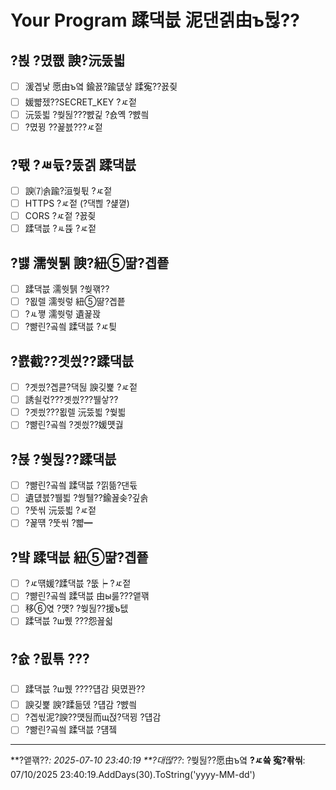﻿# Your Program 蹂댁븞 泥댄겕由ъ뒪??

## ?뵍 ?몄쬆 諛?沅뚰븳
- [ ] 湲곕낯 愿由ъ옄 鍮꾨?踰덊샇 蹂寃??꾨즺
- [ ] 媛뺣젰??SECRET_KEY ?ㅼ젙
- [ ] 沅뚰븳 ?쒖뒪???뺤긽 ?숈옉 ?뺤씤
- [ ] ?몄뀡 ??꾩븘???ㅼ젙

## ?뙋 ?ㅽ듃?뚰겕 蹂댁븞
- [ ] 諛⑺솕踰?洹쒖튃 ?ㅼ젙
- [ ] HTTPS ?ㅼ젙 (?댁쁺 ?섍꼍)
- [ ] CORS ?ㅼ젙 ?꾨즺
- [ ] 蹂댁븞 ?ㅻ뜑 ?ㅼ젙

## ?뱷 濡쒓퉭 諛?紐⑤땲?곕쭅
- [ ] 蹂댁븞 濡쒓퉭 ?쒖꽦??
- [ ] ?묎렐 濡쒓렇 紐⑤땲?곕쭅
- [ ] ?ㅻ쪟 濡쒓렇 遺꾩꽍
- [ ] ?뺢린?곸씤 蹂댁븞 ?ㅼ틪

## ?뾼截??곗씠??蹂댁븞
- [ ] ?곗씠?곕쿋?댁뒪 諛깆뾽 ?ㅼ젙
- [ ] 誘쇨컧???곗씠???뷀샇??
- [ ] ?곗씠???묎렐 沅뚰븳 ?쒗븳
- [ ] ?뺢린?곸씤 ?곗씠??媛먯궗

## ?뵩 ?쒖뒪??蹂댁븞
- [ ] ?뺢린?곸씤 蹂댁븞 ?낅뜲?댄듃
- [ ] 遺덊븘?뷀븳 ?쒕퉬??鍮꾪솢?깊솕
- [ ] ?뚯씪 沅뚰븳 ?ㅼ젙
- [ ] ?꾩떆 ?뚯씪 ?뺣━

## ?뱤 蹂댁븞 紐⑤땲?곕쭅
- [ ] ?ㅼ떆媛?蹂댁븞 ?뚮┝ ?ㅼ젙
- [ ] ?뺢린?곸씤 蹂댁븞 由ы룷???앹꽦
- [ ] 移⑥엯 ?먯? ?쒖뒪??援ъ텞
- [ ] 蹂댁븞 ?ш퀬 ???怨꾪쉷

## ?슚 ?묎툒 ???
- [ ] 蹂댁븞 ?ш퀬 ????덉감 臾몄꽌??
- [ ] 諛깆뾽 諛?蹂듦뎄 ?덉감 ?뺤씤
- [ ] ?곕씫泥?諛??먯뒪而щ젅?댁뀡 ?덉감
- [ ] ?뺢린?곸씤 蹂댁븞 ?덈젴

---
**?앹꽦??*: 2025-07-10 23:40:19
**?대떦??*: ?쒖뒪??愿由ъ옄
**?ㅼ쓬 寃?좎씪**: 07/10/2025 23:40:19.AddDays(30).ToString('yyyy-MM-dd')
